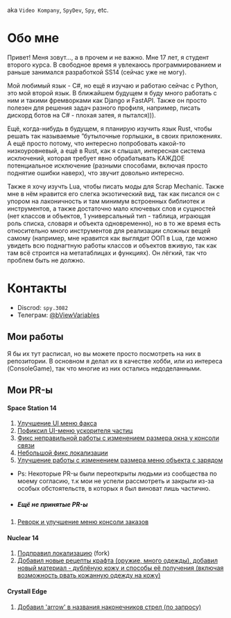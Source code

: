 aka `Video Kompany`, `SpyDev`, `Spy`, etc.

# Обо мне
Привет! Меня зовут..., а в прочем и не важно. Мне 17 лет, я студент второго курса. В свободное время я увлекаюсь программированием и раньше занимался разработкой SS14 (сейчас уже не могу).

Мой любимый язык - C#, но ещё я изучаю и работаю сейчас с Python, это мой второй язык. В ближайшем будущем я буду много работать с ним и такими фремворками как Django и FastAPI. Также он просто полезен для решения задач разного профиля, например, писать дискорд ботов на C# - плохая затея, я пытался))).

Ещё, когда-нибудь в будущем, я планирую изучить язык Rust, чтобы решать так называемые ”бутылочные горлышки„ в своих приложениях. А ещё просто потому, что интересно попробовать какой-то низкоуровневый, а ещё в Rust, как я слышал, интересная система исключений, которая требует явно обрабатывать КАЖДОЕ потенциальное исключение (разными способами, включая просто поднятие ошибки наверх), что звучит довольно интересно.

Также я хочу изучть Lua, чтобы писать моды для Scrap Mechanic. Также мне в нём нравится его слегка экзотический вид, так как писался он с упором на лаконичность и там минимум встроенных библиотек и инструментов, а также достаточно мало ключевых слов и сущностей (нет классов и объектов, 1 универсальный тип - таблица, играющая роль списка, словаря и объекта одновременно), но в то же время есть относительно много инструментов для реализации сложных вещей самому (например, мне нравится как выглядит ООП в Lua, где можно увидеть всю поднагтную работы классов и объектов вживую, так как там всё строится на метатаблицах и функциях). Он лёгкий, так что проблем быть не должно.

# Контакты
- Discrod: `spy.3082`
- Телеграм: [@bViewVariables](https://web.telegram.org/k/#@bViewVariables)

## Мои работы
Я бы их тут расписал, но вы можете просто посмотреть на них в репозитории. В основном я делал их в качестве хобби, или из интереса (ConsoleGame), так что многие из них остались недоделанными.

## Мои PR-ы
#### Space Station 14
1. [Улучшение UI меню факса](https://github.com/space-wizards/space-station-14/pull/33825)
2. [Пофиксил UI-меню ускорителя частиц](https://github.com/space-wizards/space-station-14/pull/34037)
3. [Фикс неправильной работы с изменением размера окна у консоли связи](https://github.com/space-wizards/space-station-14/pull/33655)
4. [Небольшой фикс локализации](https://github.com/space-wizards/space-station-14/pull/33651)
5. [Улучшение работы с изменением размера меню объекта с зарядом](https://github.com/space-wizards/space-station-14/pull/34037)
- Ps: Некоторые PR-ы были переоткрыты людьми из сообщества по моему согласию, т.к мои не успели рассмотреть и закрыли из-за особых обстоятельств, в которых я был виноват лишь частично.

- ##### Ещё не принятые PR-ы
1. [Реворк и улучшение меню консоли заказов](https://github.com/space-wizards/space-station-14/pull/34052)

#### Nuclear 14
1. [Подправил локализацию](https://github.com/Corvax-Frontier/nuclear-14/commit/60e1aeefb13d6b989c60e4286828405e399c5388) (fork)
2. [Добавил новые рецепты крафта (оружие, много одежды), добавил новый материал - дублёную кожу и способы её получения (включая возможность рвать кожанную одежду на кожу)](https://github.com/Vault-Overseers/nuclear-14/pull/520)

#### Crystall Edge
1. [Добавил 'arrow' в названия наконечников стрел (по запросу)](https://github.com/crystallpunk-14/crystall-punk-14/pull/964)


<!---
SpyDev14/SpyDev14 is a ✨ special ✨ repository because its `README.md` (this file) appears on your GitHub profile.
You can click the Preview link to take a look at your changes.
--->
